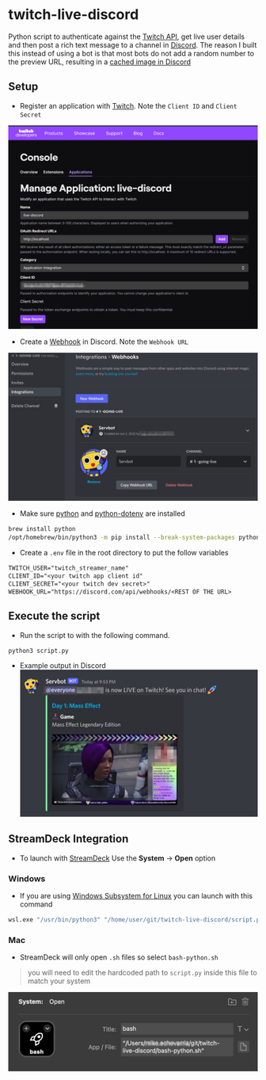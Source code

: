 # twitch-live-discord

Python script to authenticate against the [Twitch API](https://dev.twitch.tv/docs/api/), get live user details and then post a rich text message to a channel in [Discord](https://discord.com/developers/docs/reference). The reason I built this instead of using a bot is that most bots do not add a random number to the preview URL, resulting in a [cached image in Discord](https://discuss.dev.twitch.tv/t/feature-request-one-small-change-that-could-fix-the-discord-webhook-embed-cached-image-issues/27477)

## Setup

* Register an application with [Twitch](https://dev.twitch.tv/). Note the `Client ID` and `Client Secret`

![twitch-app](screenshots/twitch-app.png)

* Create a [Webhook](https://support.discord.com/hc/en-us/articles/228383668-Intro-to-Webhooks) in Discord. Note the `Webhook URL`

![webhook](screenshots/webhook.png)

* Make sure [python](https://www.python.org/) and [python-dotenv](https://github.com/theskumar/python-dotenv) are installed

``` bash
brew install python
/opt/homebrew/bin/python3 -m pip install --break-system-packages python-dotenv requests
```

* Create a `.env` file in the root directory to put the follow variables

```properties
TWITCH_USER="twitch_streamer_name"
CLIENT_ID="<your twitch app client id"
CLIENT_SECRET="<your twitch dev secret>"
WEBHOOK_URL="https://discord.com/api/webhooks/<REST OF THE URL>
```

## Execute the script

* Run the script to with the following command.

```bash
python3 script.py
```

* Example output in Discord
![discord](screenshots/discord.png)

## StreamDeck Integration

* To launch with [StreamDeck](https://www.elgato.com/us/en/s/welcome-to-stream-deck) Use the **System** -> **Open** option
### Windows
* If you are using [Windows Subsystem for Linux](https://learn.microsoft.com/en-us/windows/wsl/install) you can launch with this command 
```bash
wsl.exe "/usr/bin/python3" "/home/user/git/twitch-live-discord/script.py"
```

### Mac
* StreamDeck will only open `.sh` files so select `bash-python.sh`
> you will need to edit the hardcoded path to `script.py` inside this file to match your system

![streamdeck](screenshots/stream-deck.png)